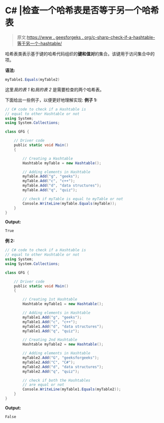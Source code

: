 # C# |检查一个哈希表是否等于另一个哈希表

> 原文:[https://www . geesforgeks . org/c-sharp-check-if-a-hashtable-等于另一个-hashtable/](https://www.geeksforgeeks.org/c-sharp-check-if-a-hashtable-is-equal-to-another-hashtable/)

哈希表类表示基于键的哈希代码组织的**键和值对**的集合。该键用于访问集合中的项。

**语法:**

```cs
myTable1.Equals(myTable2)

```

这里*我的表 1* 和*我的表 2* 是需要检查的两个哈希表。

下面给出一些例子，以便更好地理解实现:
**例子 1:**

```cs
// C# code to check if a Hashtable is
// equal to other Hashtable or not
using System;
using System.Collections;

class GFG {

    // Driver code
    public static void Main()
    {

        // Creating a Hashtable
        Hashtable myTable = new Hashtable();

        // Adding elements in Hashtable
        myTable.Add("g", "geeks");
        myTable.Add("c", "c++");
        myTable.Add("d", "data structures");
        myTable.Add("q", "quiz");

        // check if myTable is equal to myTable or not
        Console.WriteLine(myTable.Equals(myTable));
    }
}
```

**Output:**

```cs
True

```

**例 2:**

```cs
// C# code to check if a Hashtable is
// equal to other Hashtable or not
using System;
using System.Collections;

class GFG {

    // Driver code
    public static void Main()
    {

        // Creating 1st Hashtable
        Hashtable myTable1 = new Hashtable();

        // Adding elements in Hashtable
        myTable1.Add("g", "geeks");
        myTable1.Add("c", "c++");
        myTable1.Add("d", "data structures");
        myTable1.Add("q", "quiz");

        // Creating 2nd Hashtable
        Hashtable myTable2 = new Hashtable();

        // Adding elements in Hashtable
        myTable2.Add("G", "geeksforgeeks");
        myTable2.Add("C", "C#");
        myTable2.Add("d", "data structures");
        myTable2.Add("q", "quiz");

        // check if both the Hashtables
        // are equal or not
        Console.WriteLine(myTable1.Equals(myTable2));
    }
}
```

**Output:**

```cs
False

```